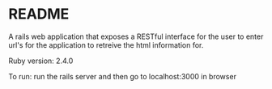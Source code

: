 # README

A rails web application that exposes a RESTful interface for the user to enter url's for the application to retreive the html information for.

Ruby version: 2.4.0

To run: run the rails server and then go to localhost:3000 in browser
